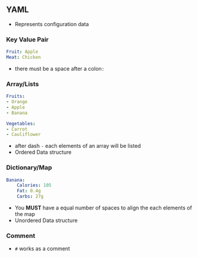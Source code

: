 ## YAML 

- Represents configuration data

### Key Value Pair

```yaml
Fruit: Apple
Meat: Chicken
```

- there must be a space after a colon`:`

### Array/Lists

```yaml
Fruits:
- Orange
- Apple
- Banana

Vegetables:
- Carrot
- Cauliflower
```

- after dash `-` each elements of an array will be listed 
- Ordered Data structure

### Dictionary/Map

```yaml
Banana:
    Calories: 105
    Fat: 0.4g
    Carbs: 27g
```

- You **MUST** have a equal number of spaces to align the each elements of the map
- Unordered Data structure

### Comment
- `#` works as a comment
